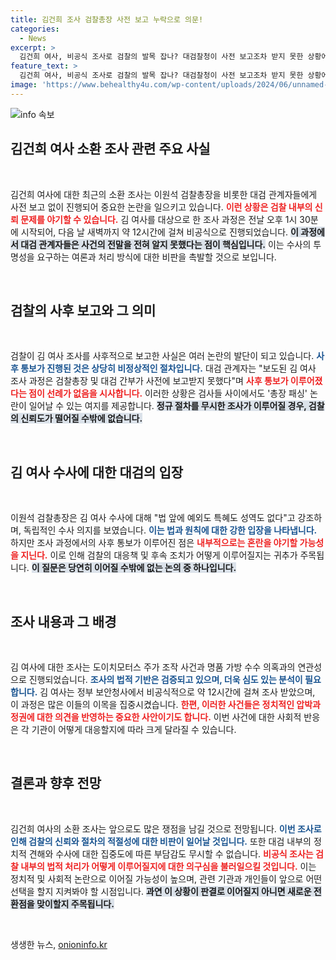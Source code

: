 ```yaml
---
title: 김건희 조사 검찰총장 사전 보고 누락으로 의문!
categories:
  - News
excerpt: >
  김건희 여사, 비공식 조사로 검찰의 발목 잡나? 대검찰청이 사전 보고조차 받지 못한 상황에서 이원석 총장, 법 앞에 특혜는 없다며 강한 의지를 피력했다. 과연 총장 패싱 논란은 끝없이 확대될까? 클릭해서 자세히 알아보세요!
feature_text: >
  김건희 여사, 비공식 조사로 검찰의 발목 잡나? 대검찰청이 사전 보고조차 받지 못한 상황에서 이원석 총장, 법 앞에 특혜는 없다며 강한 의지를 피력했다. 과연 총장 패싱 논란은 끝없이 확대될까? 클릭해서 자세히 알아보세요!
image: 'https://www.behealthy4u.com/wp-content/uploads/2024/06/unnamed-file.png'
---
```


<p><img src="https://www.behealthy4u.com/wp-content/uploads/2024/06/unnamed-file.png" alt="info 속보" /></p>

<h2 data-ke-size="size26">김건희 여사 소환 조사 관련 주요 사실</h2>

<p data-ke-size="size16">&nbsp;</p>

<p>김건희 여사에 대한 최근의 소환 조사는 이원석 검찰총장을 비롯한 대검 관계자들에게 사전 보고 없이 진행되어 중요한 논란을 일으키고 있습니다. <b><span style="color: #ee2323;">이런 상황은 검찰 내부의 신뢰 문제를 야기할 수 있습니다.</span></b> 김 여사를 대상으로 한 조사 과정은 전날 오후 1시 30분에 시작되어, 다음 날 새벽까지 약 12시간에 걸쳐 비공식으로 진행되었습니다. <b><span style="background-color: #21538527;">이 과정에서 대검 관계자들은 사건의 전말을 전혀 알지 못했다는 점이 핵심입니다.</span></b> 이는 수사의 투명성을 요구하는 여론과 처리 방식에 대한 비판을 촉발할 것으로 보입니다.</p>

<p data-ke-size="size16">&nbsp;</p>

<h2 data-ke-size="size26">검찰의 사후 보고와 그 의미</h2>

<p data-ke-size="size16">&nbsp;</p>

<p>검찰이 김 여사 조사를 사후적으로 보고한 사실은 여러 논란의 발단이 되고 있습니다. <b><span style="color: #1a5490;">사후 통보가 진행된 것은 상당히 비정상적인 절차입니다.</span></b> 대검 관계자는 "보도된 김 여사 조사 과정은 검찰총장 및 대검 간부가 사전에 보고받지 못했다"며 <b><span style="color: #ee2323;">사후 통보가 이루어졌다는 점이 선례가 없음을 시사합니다.</span></b> 이러한 상황은 검사들 사이에서도 '총장 패싱' 논란이 일어날 수 있는 여지를 제공합니다. <b><span style="background-color: #21538527;">정규 절차를 무시한 조사가 이루어질 경우, 검찰의 신뢰도가 떨어질 수밖에 없습니다.</span></b> </p>

<p data-ke-size="size16">&nbsp;</p>

<h2 data-ke-size="size26">김 여사 수사에 대한 대검의 입장</h2>

<p data-ke-size="size16">&nbsp;</p>

<p>이원석 검찰총장은 김 여사 수사에 대해 "법 앞에 예외도 특혜도 성역도 없다"고 강조하며, 독립적인 수사 의지를 보였습니다. <b><span style="color: #1a5490;">이는 법과 원칙에 대한 강한 입장을 나타냅니다.</span></b> 하지만 조사 과정에서의 사후 통보가 이루어진 점은 <b><span style="color: #ee2323;">내부적으로는 혼란을 야기할 가능성을 지닌다.</span></b> 이로 인해 검찰의 대응책 및 후속 조치가 어떻게 이루어질지는 귀추가 주목됩니다. <b><span style="background-color: #21538527;">이 질문은 당연히 이어질 수밖에 없는 논의 중 하나입니다.</span></b></p>

<p data-ke-size="size16">&nbsp;</p>

<h2 data-ke-size="size26">조사 내용과 그 배경</h2>

<p data-ke-size="size16">&nbsp;</p>

<p>김 여사에 대한 조사는 도이치모터스 주가 조작 사건과 명품 가방 수수 의혹과의 연관성으로 진행되었습니다. <b><span style="color: #1a5490;">조사의 법적 기반은 검증되고 있으며, 더욱 심도 있는 분석이 필요합니다.</span></b> 김 여사는 정부 보안청사에서 비공식적으로 약 12시간에 걸쳐 조사 받았으며, 이 과정은 많은 이들의 이목을 집중시켰습니다. <b><span style="color: #ee2323;">한편, 이러한 사건들은 정치적인 압박과 정권에 대한 의견을 반영하는 중요한 사안이기도 합니다.</span></b> 이번 사건에 대한 사회적 반응은 각 기관이 어떻게 대응할지에 따라 크게 달라질 수 있습니다.</p>

<p data-ke-size="size16">&nbsp;</p>

<h2 data-ke-size="size26">결론과 향후 전망</h2>

<p data-ke-size="size16">&nbsp;</p>

<p>김건희 여사의 소환 조사는 앞으로도 많은 쟁점을 남길 것으로 전망됩니다. <b><span style="color: #1a5490;">이번 조사로 인해 검찰의 신뢰와 절차의 적절성에 대한 비판이 일어날 것입니다.</span></b> 또한 대검 내부의 정치적 견해와 수사에 대한 집중도에 따른 부담감도 무시할 수 없습니다. <b><span style="color: #ee2323;">비공식 조사는 검찰 내부의 법적 처리가 어떻게 이루어질지에 대한 의구심을 불러일으킬 것입니다.</span></b> 이는 정치적 및 사회적 논란으로 이어질 가능성이 높으며, 관련 기관과 개인들이 앞으로 어떤 선택을 할지 지켜봐야 할 시점입니다. <b><span style="background-color: #21538527;">과연 이 상황이 판결로 이어질지 아니면 새로운 전환점을 맞이할지 주목됩니다.</span></b></p>

<p data-ke-size="size16">&nbsp;</p>
생생한 뉴스, <a href="https://onioninfo.kr" rel="dofollow">onioninfo.kr</a>


